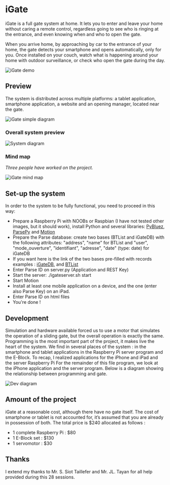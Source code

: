# iGate
iGate is a full gate system at home. It lets you to enter and leave your home without caring a remote control, regardless going to see who is ringing at the entrance, and even knowing when and who to open the gate.

When you arrive home, by approaching by car to the entrance of your home, the gate detects your smartphone and opens automatically, only for you.
Once installed on your couch, watch what is happening around your home with outdoor surveillance, or check who open the gate during the day.

![iGate demo](https://cloud.githubusercontent.com/assets/3249418/6460474/c744fd02-c197-11e4-989e-ee9387f30418.png)

Preview
-----------------

The system is distributed across multiple platforms: a tablet application, smartphone application, a website and an opening manager, located near the gate.

![iGate simple diagram](https://cloud.githubusercontent.com/assets/3249418/6460566/7aec3e24-c198-11e4-8905-91cb7e34780d.png)

<h3>Overall system preview</h3>

![System diagram](https://cloud.githubusercontent.com/assets/3249418/6460790/9fb6510c-c19a-11e4-82d9-305a7914cb3d.png)

<h3>Mind map</h3>

<em>Three people have worked on the project.</em>

![iGate mind map](https://cloud.githubusercontent.com/assets/3249418/6460767/6feaa40a-c19a-11e4-86b9-c8056e8a2d3d.jpg)

Set-up the system
----------------

In order to the system to be fully functional, you need to proceed in this way:
* Prepare a Raspberry Pi with NOOBs or Raspbian (I have not tested other images, but it should work), install Python and several libraries: [PyBluez](https://code.google.com/p/pybluez/ "PyBluez"), [ParsePy](https://github.com/dgrtwo/ParsePy "ParsePy") and [Motion](https://medium.com/@Cvrsor/how-to-make-a-diy-home-alarm-system-with-a-raspberry-pi-and-a-webcam-2d5a2d61da3d "Motion")
* Prepare the Parse database: create two bases (BTList and iGateDB) with the following attributes: "address", "name" for BTList and  "user", "mode\_ouverture", "identifiant", "adresse", "date" (type: date) for iGateDB
* If you want here is the link of the two bases pre-filled with records examples : [iGateDB](https://s3.amazonaws.com/export.parse.com/3653415a-3370-450b-a1d8-f4783f4f569b_1425400504_export.zip?AWSAccessKeyId=AKIAIOZ4MOVEOQZ2326Q&Expires=1428078904&Signature=ShEq7kWFOtpk2a7ProWWOXsZTJ4%3D "iGateDB"), and [BTList](https://s3.amazonaws.com/export.parse.com/3653415a-3370-450b-a1d8-f4783f4f569b_1425400488_export.zip?AWSAccessKeyId=AKIAIOZ4MOVEOQZ2326Q&Expires=1428078889&Signature=Gko1SC5oPTvU7tdm38toitsGX%2Bk%3D "BTList")
* Enter Parse ID on server.py (Application and REST Key)
* Start the server: ./igateserver.sh start
* Start Motion
* Install at least one mobile application on a device, and the one (enter also Parse Key) on an iPad.
* Enter Parse ID on html files
* You're done !

Development
---------------
Simulation and hardware available forced us to use a motor that simulates the operation of a sliding gate, but the overall operation is exactly the same. Programming is the most important part of the project, it makes live the heart of the system.
We find in several places of the system : in the smartphone and tablet applications in the Raspberry Pi server program and the E-Block.
To recap, I realized applications for the iPhone and iPad and the server Raspberry Pi For the remainder of this file program, we look at the iPhone application and the server program.
Below is a diagram showing the relationship between programming and gate.

![Dev diagram](https://cloud.githubusercontent.com/assets/3249418/6460867/38ca6df6-c19b-11e4-989c-c03c4e7aebc4.png)

Amount of the project
---------------

iGate at a reasonable cost, although there have no gate itself. The cost of smartphone or tablet is not accounted for, it’s assumed that you are already in possession of both.
The total price is $240 allocated as follows :
* 1 complete Raspberry Pi : $80
* 1 E-Block set : $130
* 1 servomotor : $30

Thanks
---------------

I extend my thanks to Mr. S. Siot Taillefer and Mr. JL. Tayan for all help provided during this 28 sessions.
